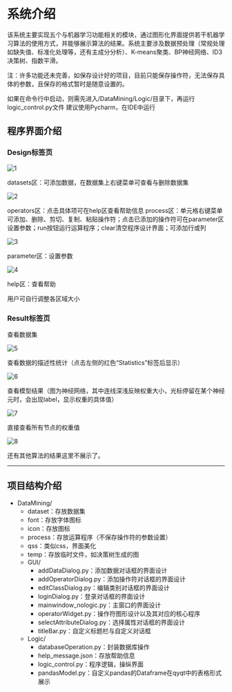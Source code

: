 # 系统介绍

该系统主要实现五个与机器学习功能相关的模块，通过图形化界面提供若干机器学习算法的使用方式，并能够展示算法的结果。系统主要涉及数据预处理（常规处理如缺失值、标准化处理等，还有主成分分析）、K-means聚类、BP神经网络、ID3决策树、指数平滑。

注：许多功能还未完善，如保存设计好的项目，目前只能保存操作符，无法保存具体的参数，且保存的格式暂时是随意设置的。

如果在命令行中启动，则需先进入/DataMining/Logic/目录下，再运行logic_control.py文件
建议使用Pycharm，在IDE中运行

程序界面介绍
--------
### Design标签页

![1](images/1.png)

datasets区：可添加数据，在数据集上右键菜单可查看与删除数据集

![2](images/2.png)

operators区：点击具体项可在help区查看帮助信息
process区：单元格右键菜单可添加、删除、剪切、复制、粘贴操作符；点击已添加的操作符可在parameter区设置参数；run按钮运行运算程序；clear清空程序设计界面；可添加行或列

![3](images/3.png)



parameter区：设置参数

![4](images/4.png)

help区：查看帮助

用户可自行调整各区域大小

### Result标签页

查看数据集

![5](images/5.png)

查看数据的描述性统计（点击左侧的红色“Statistics”标签后显示）

![6](images/6.png)

查看模型结果（图为神经网络，其中连线深浅反映权重大小，光标停留在某个神经元时，会出现label，显示权重的具体值）

![7](images/7.png)

直接查看所有节点的权重值

![8](images/8.png)

还有其他算法的结果这里不展示了。



--------------------------------
## 项目结构介绍

- DataMining/   
  - dataset：存放数据集
  - font：存放字体图标
  - icon：存放图标
  - process：存放运算程序（不保存操作符的参数设置）
  - qss：类似css，界面美化
  - temp：存放临时文件，如决策树生成的图
  - GUI/
    -  addDataDialog.py：添加数据对话框的界面设计
    - addOperatorDialog.py：添加操作符对话框的界面设计
    - editClassDialog.py：编辑类别对话框的界面设计
    - loginDialog.py：登录对话框的界面设计
    - mainwindow_nologic.py：主窗口的界面设计
    - operatorWidget.py：操作符图形设计以及其对应的核心程序
    - selectAttributeDialog.py：选择属性对话框的界面设计
    - titleBar.py：自定义标题栏与自定义对话框
  - Logic/
    - databaseOperation.py：封装数据库操作
    -  help_message.json：存放帮助信息
    - logic_control.py：程序逻辑，操纵界面
    - pandasModel.py：自定义pandas的Dataframe在qyqt中的表格形式展示